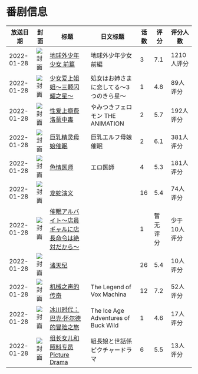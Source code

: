 # 番剧信息

|放送日期|封面|标题|日文标题|话数|评分|评分人数|
|---|---|---|---|---|---|---|
|2022-01-28|![封面](https://lain.bgm.tv/pic/cover/c/3f/e4/247182_0g1ui.jpg)|[地球外少年少女 前篇](https://bangumi.tv/subject/247182)|地球外少年少女 前編|3|7.1|1210人评分|
|2022-01-28|![封面](https://lain.bgm.tv/pic/cover/c/92/ce/348376_sVKnU.jpg)|[少女爱上姐姐～三颗闪耀之星～](https://bangumi.tv/subject/348376)|処女はお姉さまに恋してる～3つのきら星～|1|4.8|89人评分|
|2022-01-28|![封面](https://bangumi.tv/img/no_icon_subject.png)|[性爱上瘾费洛蒙中毒](https://bangumi.tv/subject/351895)|やみつきフェロモン THE ANIMATION|2|5.7|192人评分|
|2022-01-28|![封面](https://bangumi.tv/img/no_icon_subject.png)|[巨乳精灵母娘催眠](https://bangumi.tv/subject/354256)|巨乳エルフ母娘催眠|2|6.1|381人评分|
|2022-01-28|![封面](https://bangumi.tv/img/no_icon_subject.png)|[色情医师](https://bangumi.tv/subject/354684)|エロ医師|4|5.3|181人评分|
|2022-01-28|![封面](https://lain.bgm.tv/pic/cover/c/8c/3d/358638_484Y8.jpg)|[龙蛇演义](https://bangumi.tv/subject/358638)||16|5.4|74人评分|
|2022-01-28|![封面](https://bangumi.tv/img/no_icon_subject.png)|[催眠アルバイト～店員ギャルに店長命令は絶対だから～](https://bangumi.tv/subject/364914)||1|暂无评分|少于10人评分|
|2022-01-28|![封面](https://lain.bgm.tv/pic/cover/c/2b/88/367117_HgSYb.jpg)|[诸天纪](https://bangumi.tv/subject/367117)||26|5.4|10人评分|
|2022-01-28|![封面](https://lain.bgm.tv/pic/cover/c/46/a1/368625_P3XXi.jpg)|[机械之声的传奇](https://bangumi.tv/subject/368625)|The Legend of Vox Machina|12|7.2|52人评分|
|2022-01-28|![封面](https://lain.bgm.tv/pic/cover/c/19/7b/378031_6kRgG.jpg)|[冰川时代：巴克·怀尔德的冒险之旅](https://bangumi.tv/subject/378031)|The Ice Age Adventures of Buck Wild|1|4.6|17人评分|
|2022-01-28|![封面](https://lain.bgm.tv/pic/cover/c/3e/43/394097_jHS2D.jpg)|[组长女儿和照料专员 Picture Drama](https://bangumi.tv/subject/394097)|組長娘と世話係 ピクチャードラマ|6|5.5|13人评分|
